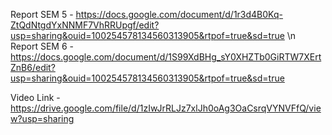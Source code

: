 Report SEM 5 - https://docs.google.com/document/d/1r3d4B0Kq-ZtQdNtgdYxNNMF7VhRRUpgf/edit?usp=sharing&ouid=100254578134560313905&rtpof=true&sd=true \n
Report SEM 6 - https://docs.google.com/document/d/1S99XdBHg_sY0XHZTb0GiRTW7XErtZnB6/edit?usp=sharing&ouid=100254578134560313905&rtpof=true&sd=true

Video Link - https://drive.google.com/file/d/1zIwJrRLJz7xlJh0oAg3OaCsrqVYNVFfQ/view?usp=sharing
